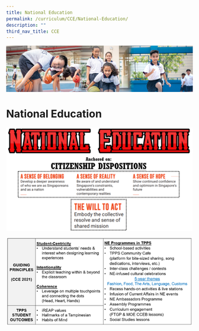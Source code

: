 ```yaml
---
title: National Education
permalink: /curriculum/CCE/National-Education/
description: ""
third_nav_title: CCE
---
```

![](/images/Our%20Learning%20Experiences.jpg)

National Education
==================

![](/images/NE1.png)

![](/images/NE2.png)